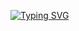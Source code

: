

[![Typing SVG](https://readme-typing-svg.herokuapp.com/=Olá,+Me+chamo+Felipe.+Prazer+em+conhecer+você!;Seja+Bem-vindo!!+:%29)](https://git.io/typing-svg)


